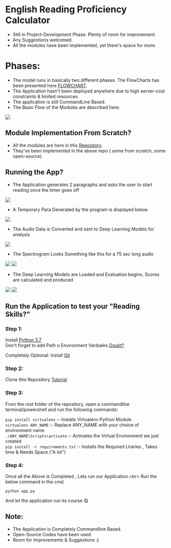 # English Reading Proficiency Calculator
- Still in Project-Development Phase. Plenty of room for improvement. <br/>
- Any Suggestions welcomed.
- All the modules have been implemented, yet there's space for more. 

# Phases:

- The model runs in basically two different phases. The FlowCharts has been presented here [FLOWCHART](https://github.com/reekithak/English-Reading-Proficiency-Calculator/tree/master/Modules/Temp_file).
- The Application hasn't been deployed anywhere due to high server-cost constraints & limited resources.
- The application is still CommandLine Based.
- The Basic Flow of the Modules are described here:

<img src="https://github.com/reekithak/English-Proficiency-Tester-Modules/blob/master/Images/ERPC.jpg">


## Module Implementation From Scratch?
- All the modules are here in this [Repository](https://github.com/reekithak/English-Proficiency-Tester-Modules).
- They've been implemented in the above repo ( some from scratch, some open-source).

## Running the App?
- The Application generates 2 paragraphs and asks the user to start reading once the timer goes off
<img src="https://github.com/reekithak/English-Proficiency-Tester-Modules/blob/master/Images/1.JPG">



- A Temporary Para Generated by the program is displayed below.
<img src="https://github.com/reekithak/English-Proficiency-Tester-Modules/blob/master/Images/2.JPG">



- The Audio Data is Converted and sent to Deep Learning Models for analysis
<img src="https://github.com/reekithak/English-Proficiency-Tester-Modules/blob/master/Images/4.JPG">



- The Spectrogram Looks Something like this for a 75 sec long audio
<img src="https://github.com/reekithak/English-Proficiency-Tester-Modules/blob/master/Images/5a.JPG">
<img src="https://github.com/reekithak/English-Proficiency-Tester-Modules/blob/master/Images/5.jpg">



- The Deep Learning Models are Loaded and Evaluation begins, Scores are calculated and produced
<img src="https://github.com/reekithak/English-Proficiency-Tester-Modules/blob/master/Images/6.JPG">
<img src="https://github.com/reekithak/English-Proficiency-Tester-Modules/blob/master/Images/7.JPG">




## Run the Application to test your "Reading Skills?"

### Step 1:
Install [Python 3.7](https://www.python.org/downloads/release/python-370/)  
Don't forget to add Path o Environment Varibales [Doubt?](https://www.educative.io/edpresso/how-to-add-python-to-path-variable-in-windows)

Completely Optional:
Install [Git](https://git-scm.com/downloads)

### Step 2:
Clone this Repository [Tutorial](https://www.youtube.com/watch?v=O72FWNeO-xY)

### Step 3:
From the root folder of the repository, open a commandline terminal/powershell and run the following commands:<br />

`pip install virtualenv` :- Installs Virtualenv Python Module<br />
`virtualenv ANY_NAME` :- Replace ANY_NAME with your choice of environment name<br />
`.\ANY_NAME\Scripts\activate` :- Activates the Virtual Environment we just created<br />
`pip install -r requirements.txt` :- Installs the Required Liraries , Takes time & Needs Space ("A lot")<br />

### Step 4:
Once all the Above is Completed , Lets run our Application.<br\>
Run the below command in the cmd.

`python app.py`



And let the application run its course 😋


## Note:
- The Application is Completely Commandline Based.
- Open-Source Codes have been used
- Room for Improvements & Suggestions :) 
